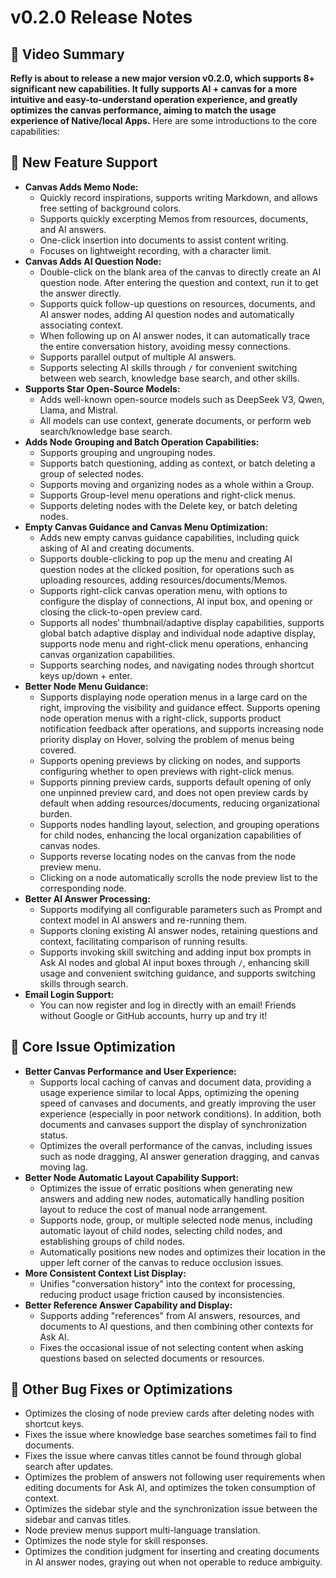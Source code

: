 # v0.2.0 Release Notes

## 🦹 Video Summary

**Refly is about to release a new major version v0.2.0, which supports 8+ significant new capabilities. It fully supports AI + canvas for a more intuitive and easy-to-understand operation experience, and greatly optimizes the canvas performance, aiming to match the usage experience of Native/local Apps.** Here are some introductions to the core capabilities:

## **🌟** New Feature Support

- **Canvas Adds Memo Node:**
  - Quickly record inspirations, supports writing Markdown, and allows free setting of background colors.
  - Supports quickly excerpting Memos from resources, documents, and AI answers.
  - One-click insertion into documents to assist content writing.
  - Focuses on lightweight recording, with a character limit.
- **Canvas Adds AI Question Node:**
  - Double-click on the blank area of the canvas to directly create an AI question node. After entering the question and context, run it to get the answer directly.
  - Supports quick follow-up questions on resources, documents, and AI answer nodes, adding AI question nodes and automatically associating context.
  - When following up on AI answer nodes, it can automatically trace the entire conversation history, avoiding messy connections.
  - Supports parallel output of multiple AI answers.
  - Supports selecting AI skills through `/` for convenient switching between web search, knowledge base search, and other skills.
- **Supports Star Open-Source Models:**
  - Adds well-known open-source models such as DeepSeek V3, Qwen, Llama, and Mistral.
  - All models can use context, generate documents, or perform web search/knowledge base search.
- **Adds Node Grouping and Batch Operation Capabilities:**
  - Supports grouping and ungrouping nodes.
  - Supports batch questioning, adding as context, or batch deleting a group of selected nodes.
  - Supports moving and organizing nodes as a whole within a Group.
  - Supports Group-level menu operations and right-click menus.
  - Supports deleting nodes with the Delete key, or batch deleting nodes.
- **Empty Canvas Guidance and Canvas Menu Optimization:**
  - Adds new empty canvas guidance capabilities, including quick asking of AI and creating documents.
  - Supports double-clicking to pop up the menu and creating AI question nodes at the clicked position, for operations such as uploading resources, adding resources/documents/Memos.
  - Supports right-click canvas operation menu, with options to configure the display of connections, AI input box, and opening or closing the click-to-open preview card.
  - Supports all nodes' thumbnail/adaptive display capabilities, supports global batch adaptive display and individual node adaptive display, supports node menu and right-click menu operations, enhancing canvas organization capabilities.
  - Supports searching nodes, and navigating nodes through shortcut keys up/down + enter.
- **Better Node Menu Guidance:**
  - Supports displaying node operation menus in a large card on the right, improving the visibility and guidance effect. Supports opening node operation menus with a right-click, supports product notification feedback after operations, and supports increasing node priority display on Hover, solving the problem of menus being covered.
  - Supports opening previews by clicking on nodes, and supports configuring whether to open previews with right-click menus.
  - Supports pinning preview cards, supports default opening of only one unpinned preview card, and does not open preview cards by default when adding resources/documents, reducing organizational burden.
  - Supports nodes handling layout, selection, and grouping operations for child nodes, enhancing the local organization capabilities of canvas nodes.
  - Supports reverse locating nodes on the canvas from the node preview menu.
  - Clicking on a node automatically scrolls the node preview list to the corresponding node.
- **Better AI Answer Processing:**
  - Supports modifying all configurable parameters such as Prompt and context model in AI answers and re-running them.
  - Supports cloning existing AI answer nodes, retaining questions and context, facilitating comparison of running results.
  - Supports invoking skill switching and adding input box prompts in Ask AI nodes and global AI input boxes through `/`, enhancing skill usage and convenient switching guidance, and supports switching skills through search.
- **Email Login Support:**
  - You can now register and log in directly with an email! Friends without Google or GitHub accounts, hurry up and try it!

## **💫** Core Issue Optimization

- **Better Canvas Performance and User Experience:**
  - Supports local caching of canvas and document data, providing a usage experience similar to local Apps, optimizing the opening speed of canvases and documents, and greatly improving the user experience (especially in poor network conditions). In addition, both documents and canvases support the display of synchronization status.
  - Optimizes the overall performance of the canvas, including issues such as node dragging, AI answer generation dragging, and canvas moving lag.
- **Better Node Automatic Layout Capability Support:**
  - Optimizes the issue of erratic positions when generating new answers and adding new nodes, automatically handling position layout to reduce the cost of manual node arrangement.
  - Supports node, group, or multiple selected node menus, including automatic layout of child nodes, selecting child nodes, and establishing groups of child nodes.
  - Automatically positions new nodes and optimizes their location in the upper left corner of the canvas to reduce occlusion issues.
- **More Consistent Context List Display:**
  - Unifies "conversation history" into the context for processing, reducing product usage friction caused by inconsistencies.
- **Better Reference Answer Capability and Display:**
  - Supports adding "references" from AI answers, resources, and documents to AI questions, and then combining other contexts for Ask AI.
  - Fixes the occasional issue of not selecting content when asking questions based on selected documents or resources.

## **🐞** Other Bug Fixes or Optimizations

- Optimizes the closing of node preview cards after deleting nodes with shortcut keys.
- Fixes the issue where knowledge base searches sometimes fail to find documents.
- Fixes the issue where canvas titles cannot be found through global search after updates.
- Optimizes the problem of answers not following user requirements when editing documents for Ask AI, and optimizes the token consumption of context.
- Optimizes the sidebar style and the synchronization issue between the sidebar and canvas titles.
- Node preview menus support multi-language translation.
- Optimizes the node style for skill responses.
- Optimizes the condition judgment for inserting and creating documents in AI answer nodes, graying out when not operable to reduce ambiguity.

